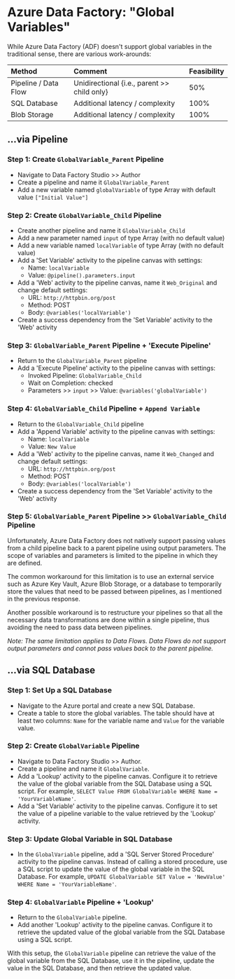 # Azure Data Factory: "Global Variables"

While Azure Data Factory (ADF) doesn't support global variables in the traditional sense, there are various work-arounds:

| Method | Comment | Feasibility |      
| :--- | :--- | :--- |      
| Pipeline / Data Flow | Unidirectional {i.e., parent >> child only} | 50% |      
| SQL Database | Additional latency / complexity | 100% |      
| Blob Storage | Additional latency / complexity | 100% |   
   
## ...via Pipeline

### Step 1: Create `GlobalVariable_Parent` Pipeline
  
* Navigate to Data Factory Studio >> Author
* Create a pipeline and name it `GlobalVariable_Parent`
* Add a new variable named `globalVariable` of type Array with default value `["Initial Value"]`

### Step 2: Create `GlobalVariable_Child` Pipeline
  
* Create another pipeline and name it `GlobalVariable_Child`
* Add a new parameter named `input` of type Array (with no default value)
* Add a new variable named `localVariable` of type Array (with no default value)
* Add a 'Set Variable' activity to the pipeline canvas with settings:
  * Name: `localVariable`
  * Value: `@pipeline().parameters.input`
* Add a 'Web' activity to the pipeline canvas, name it `Web_Original` and change default settings:
  * URL: `http://httpbin.org/post`
  * Method: POST
  * Body: `@variables('localVariable')`
* Create a success dependency from the 'Set Variable' activity to the 'Web' activity

### Step 3: `GlobalVariable_Parent` Pipeline + 'Execute Pipeline'

* Return to the `GlobalVariable_Parent` pipeline
* Add a 'Execute Pipeline' activity to the pipeline canvas with settings:
  * Invoked Pipeline: `GlobalVariable_Child`
  * Wait on Completion: checked
  * Parameters >> `input` >> Value: `@variables('globalVariable')`

### Step 4: `GlobalVariable_Child` Pipeline + `Append Variable`
  
* Return to the `GlobalVariable_Child` pipeline
* Add a 'Append Variable' activity to the pipeline canvas with settings:
  * Name: `localVariable`
  * Value: `New Value`
* Add a 'Web' activity to the pipeline canvas, name it `Web_Changed` and change default settings:
  * URL: `http://httpbin.org/post`
  * Method: POST
  * Body: `@variables('localVariable')`
* Create a success dependency from the 'Set Variable' activity to the 'Web' activity
  
### Step 5: `GlobalVariable_Parent` Pipeline >> `GlobalVariable_Child` Pipeline  
  
Unfortunately, Azure Data Factory does not natively support passing values from a child pipeline back to a parent pipeline using output parameters. The scope of variables and parameters is limited to the pipeline in which they are defined.

The common workaround for this limitation is to use an external service such as Azure Key Vault, Azure Blob Storage, or a database to temporarily store the values that need to be passed between pipelines, as I mentioned in the previous response.

Another possible workaround is to restructure your pipelines so that all the necessary data transformations are done within a single pipeline, thus avoiding the need to pass data between pipelines.

_Note: The same limitation applies to Data Flows. Data Flows do not support output parameters and cannot pass values back to the parent pipeline._

## ...via SQL Database  
   
### Step 1: Set Up a SQL Database  
   
* Navigate to the Azure portal and create a new SQL Database.  
* Create a table to store the global variables. The table should have at least two columns: `Name` for the variable name and `Value` for the variable value.  
   
### Step 2: Create `GlobalVariable` Pipeline  
   
* Navigate to Data Factory Studio >> Author.  
* Create a pipeline and name it `GlobalVariable`.  
* Add a 'Lookup' activity to the pipeline canvas. Configure it to retrieve the value of the global variable from the SQL Database using a SQL script. For example, `SELECT Value FROM GlobalVariable WHERE Name = 'YourVariableName'`.  
* Add a 'Set Variable' activity to the pipeline canvas. Configure it to set the value of a pipeline variable to the value retrieved by the 'Lookup' activity.  
   
### Step 3: Update Global Variable in SQL Database  
   
* In the `GlobalVariable` pipeline, add a 'SQL Server Stored Procedure' activity to the pipeline canvas. Instead of calling a stored procedure, use a SQL script to update the value of the global variable in the SQL Database. For example, `UPDATE GlobalVariable SET Value = 'NewValue' WHERE Name = 'YourVariableName'`.  
   
### Step 4: `GlobalVariable` Pipeline + 'Lookup'  
   
* Return to the `GlobalVariable` pipeline.  
* Add another 'Lookup' activity to the pipeline canvas. Configure it to retrieve the updated value of the global variable from the SQL Database using a SQL script.  
   
With this setup, the `GlobalVariable` pipeline can retrieve the value of the global variable from the SQL Database, use it in the pipeline, update the value in the SQL Database, and then retrieve the updated value.
